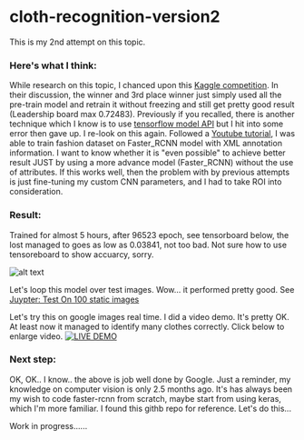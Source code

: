 # cloth-recognition-version2
This is my 2nd attempt on this topic.

### Here's what I think:
While research on this topic, I chanced upon this [Kaggle competition](https://www.kaggle.com/c/imaterialist-challenge-fashion-2018). In their discussion, the winner and 3rd place winner just simply used all the pre-train model and retrain it without freezing and still get pretty good result (Leadership board max 0.72483). 
Previously if you recalled, there is another technique which I know is to use [tensorflow model API](https://github.com/tensorflow/models) but I hit into some error then gave up. I re-look on this again. Followed a [Youtube tutorial](https://www.youtube.com/watch?v=Rgpfk6eYxJA), I was able to train fashion dataset on Faster_RCNN model with XML annotation information. I want to know whether it is "even possible" to achieve better result JUST by using a more advance model (Faster_RCNN) without the use of attributes. If this works well, then the problem with by previous attempts is just fine-tuning my custom CNN parameters, and I had to take ROI into consideration. 

### Result:
Trained for almost 5 hours, after 96523 epoch, see tensorboard below, the lost managed to goes as low as 0.03841, not too bad. Not sure how to use tensoreboard to show accuarcy, sorry.

![alt text](https://i.imgur.com/gYBLyva.jpg)

Let's loop this model over test images. Wow... it performed pretty good.
See [Juypter: Test On 100 static images](https://github.com/noelcodes/cloth-recognition-version2/blob/master/noel_static_picture_demo.ipynb)

Let's try this on google images real time. I did a video demo. It's pretty OK. At least now it managed to identify many clothes correctly. Click below to enlarge video.
[![LIVE DEMO](https://github.com/noelcodes/cloth-recognition-version2/blob/master/ezgif.com-video-to-gif%20(3).gif)](https://youtu.be/bHOmGZ0q58o)


### Next step:
OK, OK.. I know.. the above is job well done by Google. Just a reminder, my knowledge on computer vision is only 2.5 months ago. It's has always been my wish to code faster-rcnn from scratch, maybe start from using keras, which I'm more familiar. I found this githb repo for reference. Let's do this...

Work in progress......



